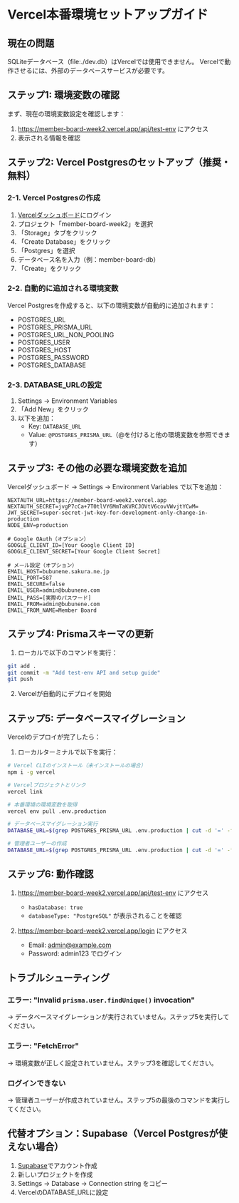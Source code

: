 # Vercel本番環境セットアップガイド

## 現在の問題
SQLiteデータベース（file:./dev.db）はVercelでは使用できません。
Vercelで動作させるには、外部のデータベースサービスが必要です。

## ステップ1: 環境変数の確認
まず、現在の環境変数設定を確認します：
1. https://member-board-week2.vercel.app/api/test-env にアクセス
2. 表示される情報を確認

## ステップ2: Vercel Postgresのセットアップ（推奨・無料）

### 2-1. Vercel Postgresの作成
1. [Vercelダッシュボード](https://vercel.com/dashboard)にログイン
2. プロジェクト「member-board-week2」を選択
3. 「Storage」タブをクリック
4. 「Create Database」をクリック
5. 「Postgres」を選択
6. データベース名を入力（例：member-board-db）
7. 「Create」をクリック

### 2-2. 自動的に追加される環境変数
Vercel Postgresを作成すると、以下の環境変数が自動的に追加されます：
- POSTGRES_URL
- POSTGRES_PRISMA_URL
- POSTGRES_URL_NON_POOLING
- POSTGRES_USER
- POSTGRES_HOST
- POSTGRES_PASSWORD
- POSTGRES_DATABASE

### 2-3. DATABASE_URLの設定
1. Settings → Environment Variables
2. 「Add New」をクリック
3. 以下を追加：
   - Key: `DATABASE_URL`
   - Value: `@POSTGRES_PRISMA_URL`（@を付けると他の環境変数を参照できます）

## ステップ3: その他の必要な環境変数を追加

Vercelダッシュボード → Settings → Environment Variables で以下を追加：

```
NEXTAUTH_URL=https://member-board-week2.vercel.app
NEXTAUTH_SECRET=jvgP7cCa+7T0tlVY6MmTaKVRCJOVtV6covVWvjtYCwM=
JWT_SECRET=super-secret-jwt-key-for-development-only-change-in-production
NODE_ENV=production

# Google OAuth（オプション）
GOOGLE_CLIENT_ID=[Your Google Client ID]
GOOGLE_CLIENT_SECRET=[Your Google Client Secret]

# メール設定（オプション）
EMAIL_HOST=bubunene.sakura.ne.jp
EMAIL_PORT=587
EMAIL_SECURE=false
EMAIL_USER=admin@bubunene.com
EMAIL_PASS=[実際のパスワード]
EMAIL_FROM=admin@bubunene.com
EMAIL_FROM_NAME=Member Board
```

## ステップ4: Prismaスキーマの更新

1. ローカルで以下のコマンドを実行：
```bash
git add .
git commit -m "Add test-env API and setup guide"
git push
```

2. Vercelが自動的にデプロイを開始

## ステップ5: データベースマイグレーション

Vercelのデプロイが完了したら：

1. ローカルターミナルで以下を実行：
```bash
# Vercel CLIのインストール（未インストールの場合）
npm i -g vercel

# Vercelプロジェクトとリンク
vercel link

# 本番環境の環境変数を取得
vercel env pull .env.production

# データベースマイグレーション実行
DATABASE_URL=$(grep POSTGRES_PRISMA_URL .env.production | cut -d '=' -f2) npx prisma migrate deploy

# 管理者ユーザーの作成
DATABASE_URL=$(grep POSTGRES_PRISMA_URL .env.production | cut -d '=' -f2) node scripts/init-admin.js
```

## ステップ6: 動作確認

1. https://member-board-week2.vercel.app/api/test-env にアクセス
   - `hasDatabase: true`
   - `databaseType: "PostgreSQL"`
   が表示されることを確認

2. https://member-board-week2.vercel.app/login にアクセス
   - Email: admin@example.com
   - Password: admin123
   でログイン

## トラブルシューティング

### エラー: "Invalid `prisma.user.findUnique()` invocation"
→ データベースマイグレーションが実行されていません。ステップ5を実行してください。

### エラー: "FetchError"
→ 環境変数が正しく設定されていません。ステップ3を確認してください。

### ログインできない
→ 管理者ユーザーが作成されていません。ステップ5の最後のコマンドを実行してください。

## 代替オプション：Supabase（Vercel Postgresが使えない場合）

1. [Supabase](https://supabase.com)でアカウント作成
2. 新しいプロジェクトを作成
3. Settings → Database → Connection string をコピー
4. VercelのDATABASE_URLに設定